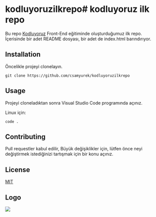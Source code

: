 # kodluyoruzilkrepo# kodluyoruz ilk repo
Bu repo [Kodluyoruz](https://www.kodluyoruz.org) Front-End eğitiminde oluşturduğumuz ilk repo. İçerisinde bir adet README dosyası, bir adet de index.html barındırıyor. 
## Installation
Öncelikle projeyi clonelayın.

`git clone https://github.com/csamyurek/kodluyoruzilkrepo`
## Usage
Projeyi cloneladıktan sonra Visual Studio Code programında açınız.

Linux için:

```cd kodluyoruzilkrepo
code .
```
## Contributing 
Pull requestler kabul edilir, Büyük değişiklikler için, lütfen önce neyi değiştirmek istediğinizi tartışmak için bir konu açınız.
## License
[MIT](https://choosealicense.com/licenses/mit/)


## Logo
![](https://avatars.githubusercontent.com/u/30476529?s=280&v=4)